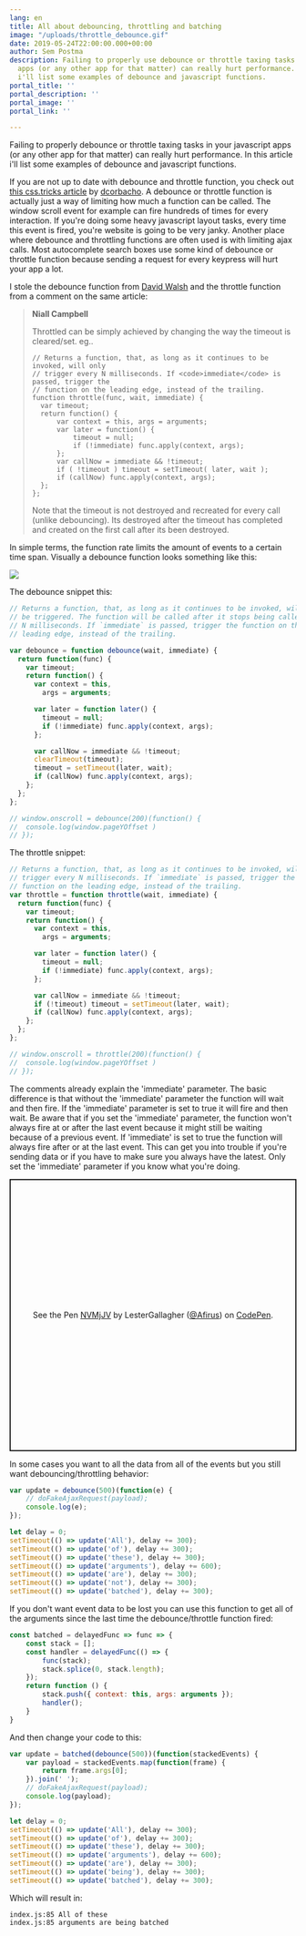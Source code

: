 ```yaml
---
lang: en
title: All about debouncing, throttling and batching
image: "/uploads/throttle_debounce.gif"
date: 2019-05-24T22:00:00.000+00:00
author: Sem Postma
description: Failing to properly use debounce or throttle taxing tasks your javascript
  apps (or any other app for that matter) can really hurt performance. In this article
  i'll list some examples of debounce and javascript functions.
portal_title: ''
portal_description: ''
portal_image: ''
portal_link: ''

---
```

Failing to properly debounce or throttle taxing tasks in your javascript apps (or any other app for that matter) can really hurt performance. In this article i'll list some examples of debounce and javascript functions.

If you are not up to date with debounce and throttle function, you check out[ this css.tricks article](https://css-tricks.com/debouncing-throttling-explained-examples/) by [dcorbacho](https://css-tricks.com/author/dcorbacho/ "https://css-tricks.com/author/dcorbacho/"). A debounce or throttle function is actually just a way of limiting how much a function can be called. The window scroll event for example can fire hundreds of times for every interaction. If you're doing some heavy javascript layout tasks, every time this event is fired, you're website is going to be very janky. Another place where debounce and throttling functions are often used is with limiting ajax calls. Most autocomplete search boxes use some kind of debounce or throttle function because sending a request for every keypress will hurt your app a lot.

I stole the debounce  function from [David Walsh](https://davidwalsh.name/) and the throttle function from a comment on the same article:

> **Niall Campbell**
>
> Throttled can be simply achieved by changing the way the timeout is cleared/set. eg..
>
>     // Returns a function, that, as long as it continues to be invoked, will only
>     // trigger every N milliseconds. If <code>immediate</code> is passed, trigger the 
>     // function on the leading edge, instead of the trailing.
>     function throttle(func, wait, immediate) {
>     	var timeout;
>     	return function() {
>     		var context = this, args = arguments;
>     		var later = function() {
>     			timeout = null;
>     			if (!immediate) func.apply(context, args);
>     		};
>     		var callNow = immediate && !timeout;
>     		if ( !timeout ) timeout = setTimeout( later, wait );
>     		if (callNow) func.apply(context, args);
>     	};
>     };
>
> Note that the timeout is not destroyed and recreated for every call (unlike debouncing). Its destroyed after the timeout has completed and created on the first call after its been destroyed.

In simple terms, the function rate limits the amount of events to a certain time span. Visually a debounce function looks something like this:

![](/uploads/debounce.gif)

The debounce snippet this:

```javascript
// Returns a function, that, as long as it continues to be invoked, will not
// be triggered. The function will be called after it stops being called for
// N milliseconds. If `immediate` is passed, trigger the function on the
// leading edge, instead of the trailing.

var debounce = function debounce(wait, immediate) {
  return function(func) {
    var timeout;
    return function() {
      var context = this,
        args = arguments;

      var later = function later() {
        timeout = null;
        if (!immediate) func.apply(context, args);
      };

      var callNow = immediate && !timeout;
      clearTimeout(timeout);
      timeout = setTimeout(later, wait);
      if (callNow) func.apply(context, args);
    };
  };
};

// window.onscroll = debounce(200)(function() { 
// 	console.log(window.pageYOffset ) 
// });
```

The throttle snippet:

```javascript
// Returns a function, that, as long as it continues to be invoked, will only
// trigger every N milliseconds. If `immediate` is passed, trigger the
// function on the leading edge, instead of the trailing.
var throttle = function throttle(wait, immediate) {
  return function(func) {
    var timeout;
    return function() {
      var context = this,
        args = arguments;

      var later = function later() {
        timeout = null;
        if (!immediate) func.apply(context, args);
      };

      var callNow = immediate && !timeout;
      if (!timeout) timeout = setTimeout(later, wait);
      if (callNow) func.apply(context, args);
    };
  };
};

// window.onscroll = throttle(200)(function() { 
// 	console.log(window.pageYOffset ) 
// });
```

The comments already explain the 'immediate' parameter. The basic difference is that without the 'immediate' parameter the function will wait and then fire. If the 'immediate' parameter is set to true it will fire and then wait. Be aware that if you set the 'immediate' parameter, the function won't always fire at or after the last event because it might still be waiting because of a previous event. If 'immediate' is set to true the function will always fire after or at the last event. This can get you into trouble if you're sending data or if you have to make sure you always have the latest. Only set the 'immediate' parameter if you know what you're doing.

<p class="codepen" data-height="478" data-theme-id="35834" data-default-tab="js,result" data-user="Afirus" data-slug-hash="NVMjJV" style="height: 478px; box-sizing: border-box; display: flex; align-items: center; justify-content: center; border: 2px solid; margin: 1em 0; padding: 1em;" data-pen-title="NVMjJV">
<span>See the Pen <a href="https://codepen.io/Afirus/pen/NVMjJV/">
NVMjJV</a> by LesterGallagher (<a href="https://codepen.io/Afirus">@Afirus</a>)
on <a href="https://codepen.io">CodePen</a>.</span>
</p>
<script async src="https://static.codepen.io/assets/embed/ei.js"></script>

In some cases you want to all the data from all of the events but you still want debouncing/throttling behavior:

```javascript
var update = debounce(500)(function(e) {
    // doFakeAjaxRequest(payload);
	console.log(e);
});

let delay = 0;
setTimeout(() => update('All'), delay += 300);
setTimeout(() => update('of'), delay += 300);
setTimeout(() => update('these'), delay += 300);
setTimeout(() => update('arguments'), delay += 600);
setTimeout(() => update('are'), delay += 300);
setTimeout(() => update('not'), delay += 300);
setTimeout(() => update('batched'), delay += 300);
```

If you don't want event data to be lost you can use this function to get all of the arguments since the last time the debounce/throttle function fired:

```javascript
const batched = delayedFunc => func => {
    const stack = [];
    const handler = delayedFunc(() => {
        func(stack);
        stack.splice(0, stack.length);
    });
    return function () {
        stack.push({ context: this, args: arguments });
        handler();
    }
}
```

And then change your code to this:

```javascript
var update = batched(debounce(500))(function(stackedEvents) {
	var payload = stackedEvents.map(function(frame) {
		return frame.args[0];
	}).join(' ');
    // doFakeAjaxRequest(payload);
    console.log(payload);
});

let delay = 0;
setTimeout(() => update('All'), delay += 300);
setTimeout(() => update('of'), delay += 300);
setTimeout(() => update('these'), delay += 300);
setTimeout(() => update('arguments'), delay += 600);
setTimeout(() => update('are'), delay += 300);
setTimeout(() => update('being'), delay += 300);
setTimeout(() => update('batched'), delay += 300);
```

Which will result in:

    index.js:85 All of these 
    index.js:85 arguments are being batched

<p> </p>